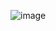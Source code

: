 ![image](https://github.com/suhuf/assembly_notes/assets/105312929/86dcd586-0ee2-418e-affc-bf600d97cc18)


